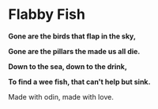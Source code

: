 # Flabby Fish 

__Gone are the birds that flap in the sky,__

__Gone are the pillars the made us all die.__

__Down to the sea, down to the drink,__

__To find a wee fish, that can't help but sink.__

Made with odin, made with love. 
